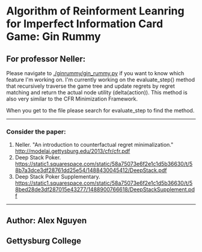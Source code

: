 # Algorithm of Reinforment Leanring for Imperfect Information Card Game: Gin Rummy

## For professor Neller:

Please navigate to [./ginrummy/gin_rummy.py](https://github.com/rxng8/GinRummyAlgorithm/blob/master/ginrummy/gin_rummy.py) if you want to know which feature I'm working on. I'm currently working on the evaluate_step() method that recursively traverse the game tree and update regrets by regret matching and return the actual node utility (delta(action)). This method is also very similar to the CFR Minimization Framework. 

When you get to the file please search for evaluate_step to find the method.

-------------
### Consider the paper:
1. Neller. "An introduction to counterfactual regret minimalization." http://modelai.gettysburg.edu/2013/cfr/cfr.pdf
2. Deep Stack Poker. https://static1.squarespace.com/static/58a75073e6f2e1c1d5b36630/t/58b7a3dce3df28761dd25e54/1488430045412/DeepStack.pdf
3. Deep Stack Poker Supplementary. https://static1.squarespace.com/static/58a75073e6f2e1c1d5b36630/t/58bed28de3df287015e43277/1488900766618/DeepStackSupplement.pdf
-----------------
## Author: Alex Nguyen
## Gettysburg College